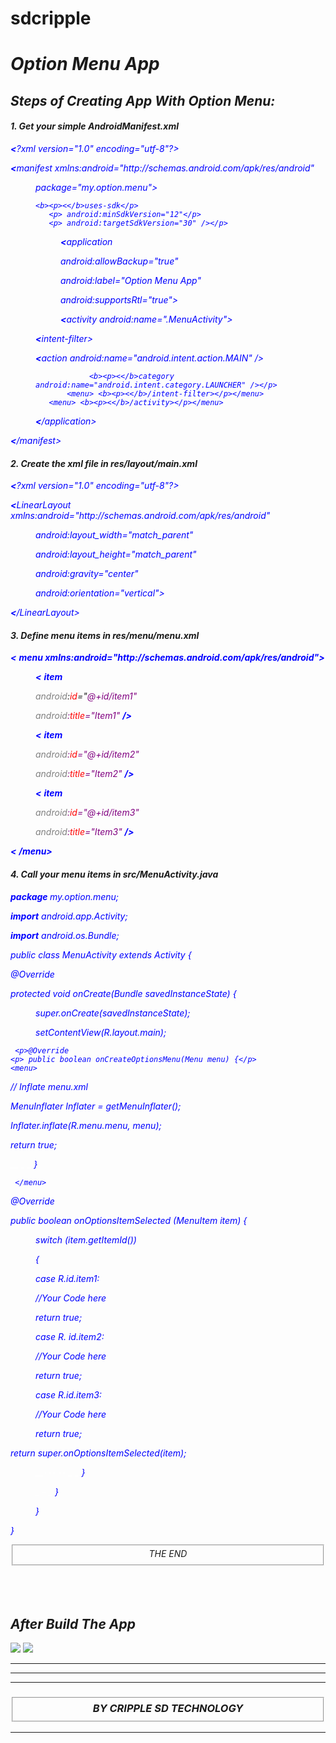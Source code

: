 # sdcripple
<!DOCTYPE html>
<html>
<head>
<title>Option Menu App</title>
</head>
<body>
<i>
<h1>Option Menu App</h1>
<h2>Steps of Creating App With Option Menu:</h2>
<h4>1. Get your simple AndroidManifest.xml</h4>
<i style="color: blue">
<b><p><</b>?xml version="1.0" encoding="utf-8"?></p>
<b><p><</b>manifest xmlns:android="http://schemas.android.com/apk/res/android"</p>
<menu>
    package="my.option.menu">

    <b><p><</b>uses-sdk</p>
       <p> android:minSdkVersion="12"</p>
       <p> android:targetSdkVersion="30" /></p>
<menu>
    <b><p><</b>application</p></menu>
     <menu> <p>  android:allowBackup="true"</p>
      <p>  android:label="Option Menu App"</p>
       <p> android:supportsRtl="true"></p></menu>
      <menu>  <b><p><</b>activity android:name=".MenuActivity"></p></menu>
            <b><p><</b>intent-filter></p>
                <b><p><</b>action android:name="android.intent.action.MAIN" /></p>

                <b><p><</b>category android:name="android.intent.category.LAUNCHER" /></p>
           <menu> <b><p><</b>/intent-filter></p></menu>
       <menu> <b><p><</b>/activity></p></menu>
  <b><p><</b>/application></p>
</menu>


<b><p><</b>/manifest></p>
</i>
<h4>2. Create the xml file in res/layout/main.xml</h4>
<i style="color: blue">
<b style="color: blue"><</b>?xml version="1.0" encoding="utf-8"?>
<b style="color: blue"><p><</b>LinearLayout xmlns:android="http://schemas.android.com/apk/res/android"</p>
<menu>
  <p>  android:layout_width="match_parent"</p>
  <p>  android:layout_height="match_parent"</p>
  <p>  android:gravity="center"</p>
   <p> android:orientation="vertical"></p>

</menu>
<p><b style="color: blue"><</b>/LinearLayout></p>
</i>
<h4>3. Define menu items in res/menu/menu.xml</h4>
<b style="color: blue"><</b>
<b style="color: blue"><i>menu xmlns:android="http://schemas.android.com/apk/res/android"></b>
<menu>
<b style="color: blue"><</b>
<b style="color: blue">item</b>
<p><cite style="color: grey">android</cite>:<i style="color: red">id</i>="<i style="color: purple">@+id/item1"</p>
<p><cite style="color: gray">android</cite>:<i style="color: red">title</i>="Item1" <b style="color: blue">/></b></p>
<b style="color: blue"><</b>
<b style="color: blue">item</b>
<p><cite style="color: gray">android</cite>:<i style="color: red">id</i>="@+id/item2"</p>
<p><cite style="color: gray">android</cite>:<i style="color: red">title</i>="Item2" <b style="color: blue">/></p></b>
<b style="color: blue"><</b>
<b style="color: blue">item</b>
<p><cite style="color: grey">android</cite>:<i style="color: red">id</i>="@+id/item3"</p>
<p><cite style="color: grey">android</cite>:<i style="color: red">title</i>="Item3" <b style="color: blue">/></p></b>
</menu>
<b style="color: blue"><</b>
<b style="color: blue">/menu></b>
</i>
<h4>4. Call your menu items in src/MenuActivity.java</h4>
<i style="color: blue">
<p><b>package  </b>  my.option.menu;</p>


<p><b>import</b> android.app.Activity;</p>
<p><b>import</b> android.os.Bundle;</p>


<p>public class MenuActivity extends Activity {

<p>    @Override</p>
<p>protected void onCreate(Bundle savedInstanceState) {</p>
<menu>
<p>      super.onCreate(savedInstanceState);</p>
     <p>   setContentView(R.layout.main);</p>
     </menu>
     
     <p>@Override
    <p> public boolean onCreateOptionsMenu(Menu menu) {</p>
    <menu>
   <p>  // Inflate menu.xml
    <p> MenuInflater Inflater = getMenuInflater();</p>
    <p> Inflater.inflate(R.menu.menu, menu);</p>
    <p> return true;
   <p> <a style="color: white">__   _ _ </a><param>}</param></p>
    
     </menu>
<p>@Override</p>
<p>public boolean onOptionsItemSelected (MenuItem item) {</p>
<menu>
<p>switch (item.getItemId())</p>
<p>{</p>
<p>case R.id.item1:</p>
<p>//Your Code here</p>
<p>return true;</p>
<p>case R. id.item2:</p>
<p>//Your Code here</p>
<p>return true;</p>
<p>case R.id.item3:</p>
<p>//Your Code here</p>
<p>return true;</p>
</menu>
return super.onOptionsItemSelected(item);
<menu>
<a style="color: white">__---   -- _ _ </a><param>}</param>
<p><a style="color: white">_ -  _ </a><param>}</param></p>

</menu>
<menu>
<p>}</p>
</menu>
<p>}</p>
</i>
<center><fieldset>THE END</fieldset></center>
<br>
<br>
<br>
<h2>After Build The App</h2>
<img src="https://cripplesdtech.simdif.com/images/public/sd_63ddc1a4cbd83.png?no_cache=1675481054"></img>
<img src="https://cripplesdtech.simdif.com/images/public/sd_63ddc1fbd21a9.jpg?no_cache=1675481109"></img>
<hr>
<hr>
<hr>
<h3><fieldset><cite><i><center>BY CRIPPLE SD TECHNOLOGY</center></i></cite></fieldset></h3>
<hr>
</body>
</html>
